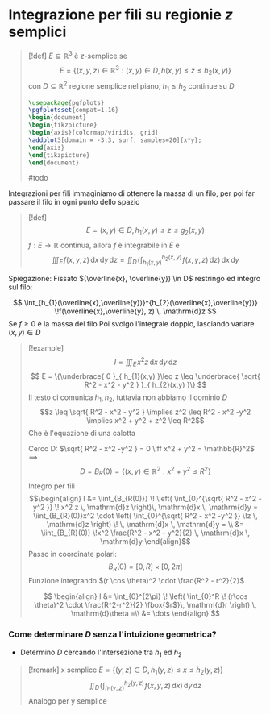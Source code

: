# Integrazione per fili su regionie $z$ semplici

>[!def]
>$E \subseteq \mathbb{R}^3$ è $z$-semplice se 
>$$ E = \{(x,y,z) \in \mathbb{R}^3: (x,y) \in D, h(x,y) \leq z \leq h_{2}(x,y)\} $$
>con $D \subseteq \mathbb{R}^2$ regione semplice nel piano, $h_{1} \leq h_{2}$ continue su $D$
>
>```tikz
>\usepackage{pgfplots}
>\pgfplotsset{compat=1.16}
>\begin{document}
>\begin{tikzpicture}
>\begin{axis}[colormap/viridis, grid]
>\addplot3[domain = -3:3, surf, samples=20]{x*y};
>\end{axis}
>\end{tikzpicture}
>\end{document}
>```
>#todo



Integrazioni per fili immaginiamo di ottenere la massa di un filo, per poi far passare il filo in ogni punto dello spazio


>[!def]
$$ E = {(x,y) \in D, h_{1}(x,y) \leq z \leq g_{2}(x,y)} $$
$f : E \to \mathbb{R}$ continua, allora $f$ è integrabile in $E$ e
 $$ \iiint_{E} \! f(x,y,z)\, \mathrm{d}x \, \mathrm{d}y\, \mathrm{d}z = \iint_{D} \! \left( \int_{h_{1}(x,y)}^{h_{2}(x,y)} \! f(x,y,z)\, \mathrm{d}z \right) \, \mathrm{d}x \, \mathrm{d}y$$

Spiegazione:
Fissato $(\overline{x}, \overline{y}) \in D$ restringo ed integro sul filo:

$$ \int_{h_{1}(\overline{x},\overline{y})}^{h_{2}(\overline{x},\overline{y})} \!f(\overline{x},\overline{y}, z) \, \mathrm{d}z  $$
Se $f \geq 0$ è la massa del filo
Poi svolgo l'integrale doppio, lasciando variare $(x,y) \in D$

>[!example]
>$$ I = \iiint_{E} \! x^2z\, \mathrm{d}x \, \mathrm{d}y\, \mathrm{d}z $$
$$ E = \{\underbrace{ 0  }_{ h_{1}(x,y) }\leq z \leq \underbrace{ \sqrt{ R^2 - x^2 - y^2 } }_{ h_{2}(x,y) }\} $$
Il testo ci comunica $h_{1}, h_{2}$, tuttavia non abbiamo il dominio $D$
> $$z \leq \sqrt{ R^2 - x^2 - y^2 } \implies z^2 \leq R^2 - x^2 -y^2 \implies x^2 + y^2 + z^2 \leq R^2$$
> Che è l'equazione di una calotta
> 
>Cerco D: $\sqrt{ R^2 - x^2 -y^2 } = 0 \iff x^2 + y^2 = \mathbb{R}^2$
>$\implies$
> $$ D = B_{R}(0) = \{(x,y) \in \mathbb{R}^2 : x^2 +y ^2 \leq R^2\} $$
> Integro per fili
> $$\begin{align}
 I &= \iint_{B_{R(0)}} \! \left( \int_{0}^{\sqrt{ R^2 - x^2 - y^2 }} \! x^2 z \, \mathrm{d}z  \right)\, \mathrm{d}x \, \mathrm{d}y  = \iint_{B_{R}(0)}x^2 \cdot \left( \int_{0}^{\sqrt{ R^2 - x^2 -y^2 }} \!z \, \mathrm{d}z   \right) \! \, \mathrm{d}x \, \mathrm{d}y = \\
&= \iint_{B_{R}(0)} \!x^2 \frac{R^2 - x^2 - y^2}{2} \, \mathrm{d}x \, \mathrm{d}y
\end{align}$$ 
>Passo in coordinate polari:
 >$$ B_{R}(0) = [0,R] \times [0, 2\pi] $$
 >Funzione integrando $(r \cos \theta)^2 \cdot \frac{R^2 - r^2}{2}$
 >
>$$ \begin{align}
I &=  \int_{0}^{2\pi} \! \left( \int_{0}^R \! (r\cos \theta)^2 \cdot \frac{R^2-r^2}{2} \fbox{$r$}\, \mathrm{d}r  \right) \, \mathrm{d}\theta 
=\\
&= \dots
\end{align} $$


### Come determinare $D$ senza l'intuizione geometrica?

- Determino $D$ cercando l'intersezione tra $h_{1}$ ed $h_{2}$

>[!remark]
>x semplice $E = \{(y,z) \in D, h_{1}(y,z) \leq x \leq h_{2}(y,z)\}$
>$$ \iint_{D} \! \left( \int_{h_{1}(y,z)}^{h_{2}(y,z)} \!f(x,y,z) \, \mathrm{d}x  \right)\, \mathrm{d}y \, \mathrm{d}z $$
>Analogo per y semplice

